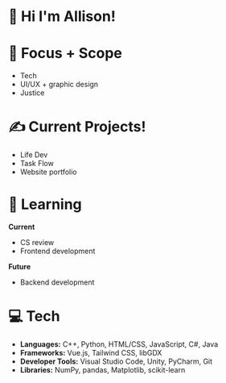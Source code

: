# 💌 Hi I'm Allison!

# 🌱 Focus + Scope
- Tech
- UI/UX + graphic design
- Justice

# ✍️ **Current Projects!**
- Life Dev
- Task Flow
- Website portfolio

# 📖 **Learning**
**Current**
- CS review
- Frontend development<br>

**Future**
- Backend development

# 💻 **Tech**
- **Languages:** C++, Python, HTML/CSS, JavaScript, C#, Java
- **Frameworks:** Vue.js, Tailwind CSS, libGDX
- **Developer Tools:** Visual Studio Code, Unity, PyCharm, Git
- **Libraries:** NumPy, pandas, Matplotlib, scikit-learn

<!---
allison-pham/allison-pham is a ✨ special ✨ repository because its `README.md` (this file) appears on your GitHub profile.
You can click the Preview link to take a look at your changes.

  ![Stats](https://github-readme-stats.vercel.app/api/top-langs/?username=allison-pham&layout=compact&theme=dark&langs_count=4)

<p align="left"> 
    <a href="https://www.python.org" target="_blank"> <img src="https://github.com/allison-pham/allison-pham/blob/main/python.png" alt="python" width="40" height="40"/> </a>
</p>
--->

